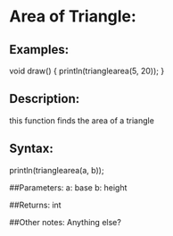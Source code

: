 # Area of Triangle: 

## Examples:
void draw() {
  println(trianglearea(5, 20));
}
## Description:
this function finds the area of a triangle

## Syntax:
println(trianglearea(a, b));

##Parameters: 
a: base
b: height

##Returns:
int

##Other notes:
Anything else?
